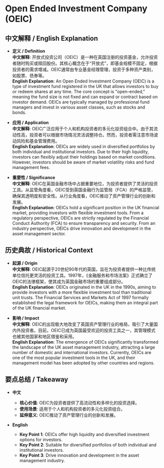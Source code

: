 # Open Ended Investment Company (OEIC)

## 中文解释 / English Explanation

* **定义 / Definition**  
  **中文解释**: 开放式投资公司（OEIC）是一种在英国注册的投资基金，允许投资者随时购买或赎回股份。其核心概念在于“开放式”，即基金规模不固定，根据投资者的需求增减。OEIC通常由专业基金经理管理，投资于多种资产类别，如股票、债券等。  
  **English Explanation**: An Open Ended Investment Company (OEIC) is a type of investment fund registered in the UK that allows investors to buy or redeem shares at any time. The core concept is "open-ended," meaning the fund size is not fixed and can expand or contract based on investor demand. OEICs are typically managed by professional fund managers and invest in various asset classes, such as stocks and bonds.

* **应用 / Application**  
  **中文解释**: OEIC广泛应用于个人和机构投资者的多元化投资组合中。由于其流动性高，投资者可以根据市场情况灵活调整持仓。然而，投资者需注意市场波动风险和基金管理费用。  
  **English Explanation**: OEICs are widely used in diversified portfolios by both individual and institutional investors. Due to their high liquidity, investors can flexibly adjust their holdings based on market conditions. However, investors should be aware of market volatility risks and fund management fees.

* **重要性 / Significance**  
  **中文解释**: OEIC在英国金融市场中占据重要地位，为投资者提供了灵活的投资工具。从监管角度看，OEIC受到英国金融行为监管局（FCA）的严格监管，确保其透明度和安全性。从行业角度看，OEIC推动了资产管理行业的创新和发展。  
  **English Explanation**: OEICs hold a significant position in the UK financial market, providing investors with flexible investment tools. From a regulatory perspective, OEICs are strictly regulated by the Financial Conduct Authority (FCA) to ensure transparency and security. From an industry perspective, OEICs drive innovation and development in the asset management sector.

## 历史典故 / Historical Context

* **起源 / Origin**  
  **中文解释**: OEIC起源于20世纪90年代的英国，旨在为投资者提供一种比传统单位信托更灵活的投资工具。1997年，《金融服务和市场法案》正式确立了OEIC的法律框架，使其成为英国金融市场的重要组成部分。  
  **English Explanation**: OEICs originated in the UK in the 1990s, aiming to provide investors with a more flexible investment tool than traditional unit trusts. The Financial Services and Markets Act of 1997 formally established the legal framework for OEICs, making them an integral part of the UK financial market.

* **影响 / Impact**  
  **中文解释**: OEIC的出现极大地改变了英国资产管理行业的格局，吸引了大量国内外投资者。目前，OEIC已成为英国最受欢迎的投资工具之一，其管理模式也被其他国家和地区借鉴和采用。  
  **English Explanation**: The emergence of OEICs significantly transformed the landscape of the UK asset management industry, attracting a large number of domestic and international investors. Currently, OEICs are one of the most popular investment tools in the UK, and their management model has been adopted by other countries and regions.

## 要点总结 / Takeaway

* **中文**  
  - **核心价值**: OEIC为投资者提供了高流动性和多样化的投资选择。
  - **使用场景**: 适用于个人和机构投资者的多元化投资组合。
  - **延伸意义**: OEIC推动了资产管理行业的创新和发展。

* **English**  
  - **Key Point 1**: OEICs offer high liquidity and diversified investment options for investors.
  - **Key Point 2**: Suitable for diversified portfolios of both individual and institutional investors.
  - **Key Point 3**: Drive innovation and development in the asset management industry.